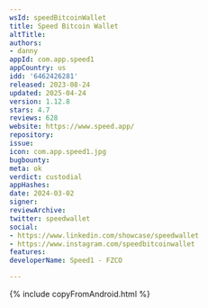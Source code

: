 ```yaml
---
wsId: speedBitcoinWallet
title: Speed Bitcoin Wallet
altTitle: 
authors:
- danny
appId: com.app.speed1
appCountry: us
idd: '6462426281'
released: 2023-08-24
updated: 2025-04-24
version: 1.12.8
stars: 4.7
reviews: 628
website: https://www.speed.app/
repository: 
issue: 
icon: com.app.speed1.jpg
bugbounty: 
meta: ok
verdict: custodial
appHashes: 
date: 2024-03-02
signer: 
reviewArchive: 
twitter: speedwallet
social:
- https://www.linkedin.com/showcase/speedwallet
- https://www.instagram.com/speedbitcoinwallet
features: 
developerName: Speed1 - FZCO

---
```


{% include copyFromAndroid.html %}